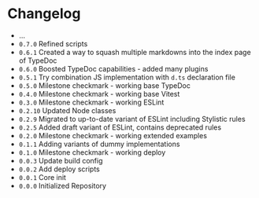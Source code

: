 # Changelog

* ...
* `0.7.0` Refined scripts
* `0.6.1` Created a way to squash multiple markdowns into the index page of TypeDoc
* `0.6.0` Boosted TypeDoc capabilities - added many plugins
* `0.5.1` Try combination JS implementation with `d.ts` declaration file
* `0.5.0` Milestone checkmark - working base TypeDoc
* `0.4.0` Milestone checkmark - working base Vitest
* `0.3.0` Milestone checkmark - working ESLint
* `0.2.10` Updated Node classes
* `0.2.9` Migrated to up-to-date variant of ESLint including Stylistic rules
* `0.2.5` Added draft variant of ESLint, contains deprecated rules
* `0.2.0` Milestone checkmark - working extended examples
* `0.1.1` Adding variants of dummy implementations
* `0.1.0` Milestone checkmark - working deploy
* `0.0.3` Update build config
* `0.0.2` Add deploy scripts
* `0.0.1` Core init
* `0.0.0` Initialized Repository
